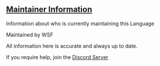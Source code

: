 ## [Maintainer Information](accent://)

Information about who is currently maintaining this Language

Maintained by WSF

All information here is accurate and always up to date.

If you require help, join the [Discord Server](https://discord.gg/wsf)

